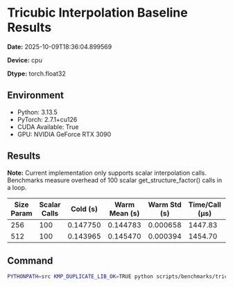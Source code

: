 # Tricubic Interpolation Baseline Results

**Date:** 2025-10-09T18:36:04.899569

**Device:** cpu

**Dtype:** torch.float32

## Environment

- Python: 3.13.5
- PyTorch: 2.7.1+cu126
- CUDA Available: True
- GPU: NVIDIA GeForce RTX 3090

## Results

**Note:** Current implementation only supports scalar interpolation calls. Benchmarks measure overhead of 100 scalar get_structure_factor() calls in a loop.

| Size Param | Scalar Calls | Cold (s) | Warm Mean (s) | Warm Std (s) | Time/Call (μs) | Calls/sec |
|------------|--------------|----------|---------------|--------------|----------------|----------|
| 256 | 100 | 0.147750 | 0.144783 | 0.000658 | 1447.83 | 690.7 |
| 512 | 100 | 0.143965 | 0.145470 | 0.000394 | 1454.70 | 687.4 |

## Command

```bash
PYTHONPATH=src KMP_DUPLICATE_LIB_OK=TRUE python scripts/benchmarks/tricubic_baseline.py --sizes 256 512 --repeats 200 --device cpu --outdir reports/2026-01-vectorization-refresh/phase_b/20251010T013437Z/benchmarks/tricubic_cpu
```
